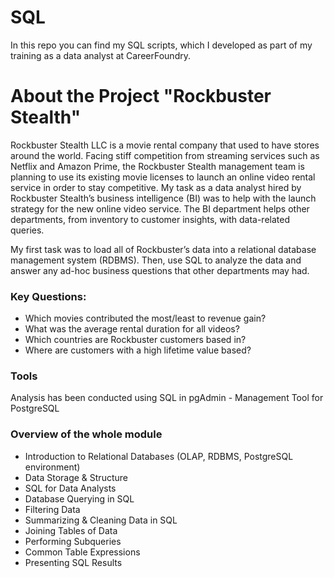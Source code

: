 # SQL
In this repo you can find my SQL scripts, which I developed as part of my training as a data analyst at CareerFoundry.

# About the Project "Rockbuster Stealth"
Rockbuster Stealth LLC is a movie rental company that used to have stores around the world. Facing stiff competition from streaming services such as Netflix and Amazon Prime, the Rockbuster Stealth management team is planning to use its existing movie licenses to launch an online video rental service in order to stay competitive. My task as a data analyst hired by Rockbuster Stealth’s business intelligence (BI) was to help with the launch strategy for the new online video service. The BI department helps other departments, from inventory to customer insights, with data-related queries. 

My first task was to load all of Rockbuster’s data into a relational database management system (RDBMS). Then, use SQL to analyze the data and answer any ad-hoc business questions that other departments may had. 

### Key Questions: 

* Which movies contributed the most/least to revenue gain?
* What was the average rental duration for all videos?
* Which countries are Rockbuster customers based in?
* Where are customers with a high lifetime value based?

### Tools
Analysis has been conducted using SQL in pgAdmin - Management Tool for PostgreSQL

### Overview of the whole module 

* Introduction to Relational Databases (OLAP, RDBMS, PostgreSQL environment)
* Data Storage & Structure
* SQL for Data Analysts
* Database Querying in SQL
* Filtering Data 
* Summarizing & Cleaning Data in SQL
* Joining Tables of Data
* Performing Subqueries
* Common Table Expressions
* Presenting SQL Results
